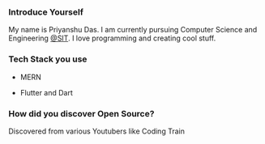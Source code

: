 
### Introduce Yourself

My name is Priyanshu Das. I am currently pursuing Computer Science and Engineering [@SIT](https://silicon.ac.in/). I love programming and creating cool stuff.

### Tech Stack you use

- MERN

- Flutter and Dart

### How did you discover Open Source?

Discovered from various Youtubers like Coding Train
